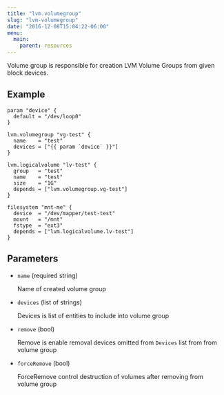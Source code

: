 ```yaml
---
title: "lvm.volumegroup"
slug: "lvm-volumegroup"
date: "2016-12-08T15:04:22-06:00"
menu:
  main:
    parent: resources
---
```



Volume group is responsible for creation LVM Volume Groups
from given block devices.


## Example

```hcl
param "device" {
  default = "/dev/loop0"
}

lvm.volumegroup "vg-test" {
  name    = "test"
  devices = ["{{ param `device` }}"]
}

lvm.logicalvolume "lv-test" {
  group   = "test"
  name    = "test"
  size    = "1G"
  depends = ["lvm.volumegroup.vg-test"]
}

filesystem "mnt-me" {
  device  = "/dev/mapper/test-test"
  mount   = "/mnt"
  fstype  = "ext3"
  depends = ["lvm.logicalvolume.lv-test"]
}

```


## Parameters

- `name` (required string)

  Name of created volume group


- `devices` (list of strings)

  Devices is list of entities to include into volume group


- `remove` (bool)

  Remove is enable removal devices omitted from `Devices` list from
from volume group


- `forceRemove` (bool)

  ForceRemove control destruction of volumes after removing
from volume group




